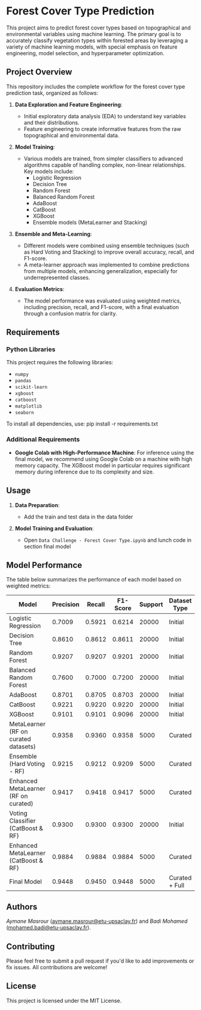 # Forest Cover Type Prediction

This project aims to predict forest cover types based on topographical and environmental variables using machine learning. The primary goal is to accurately classify vegetation types within forested areas by leveraging a variety of machine learning models, with special emphasis on feature engineering, model selection, and hyperparameter optimization.

## Project Overview

This repository includes the complete workflow for the forest cover type prediction task, organized as follows:

1. **Data Exploration and Feature Engineering**: 
   - Initial exploratory data analysis (EDA) to understand key variables and their distributions.
   - Feature engineering to create informative features from the raw topographical and environmental data.
   
2. **Model Training**: 
   - Various models are trained, from simpler classifiers to advanced algorithms capable of handling complex, non-linear relationships. Key models include:
      - Logistic Regression
      - Decision Tree
      - Random Forest
      - Balanced Random Forest
      - AdaBoost
      - CatBoost
      - XGBoost
      - Ensemble models (MetaLearner and Stacking)

3. **Ensemble and Meta-Learning**:
   - Different models were combined using ensemble techniques (such as Hard Voting and Stacking) to improve overall accuracy, recall, and F1-score.
   - A meta-learner approach was implemented to combine predictions from multiple models, enhancing generalization, especially for underrepresented classes.

4. **Evaluation Metrics**:
   - The model performance was evaluated using weighted metrics, including precision, recall, and F1-score, with a final evaluation through a confusion matrix for clarity.

## Requirements

### Python Libraries

This project requires the following libraries:
- `numpy`
- `pandas`
- `scikit-learn`
- `xgboost`
- `catboost`
- `matplotlib`
- `seaborn`

To install all dependencies, use: pip install -r requirements.txt



### Additional Requirements

- **Google Colab with High-Performance Machine**: For inference using the final model, we recommend using Google Colab on a machine with high memory capacity. The XGBoost model in particular requires significant memory during inference due to its complexity and size.

## Usage

1. **Data Preparation**:
   - Add the train and test data in the data folder

2. **Model Training and Evaluation**:
   - Open `Data Challenge - Forest Cover Type.ipynb` and lunch code in section final model


## Model Performance

The table below summarizes the performance of each model based on weighted metrics:

| Model                                | Precision | Recall | F1-Score | Support | Dataset Type     |
|--------------------------------------|-----------|--------|----------|---------|------------------|
| Logistic Regression                  | 0.7009    | 0.5921 | 0.6214   | 20000   | Initial          |
| Decision Tree                        | 0.8610    | 0.8612 | 0.8611   | 20000   | Initial          |
| Random Forest                        | 0.9207    | 0.9207 | 0.9201   | 20000   | Initial          |
| Balanced Random Forest               | 0.7600    | 0.7000 | 0.7200   | 20000   | Initial          |
| AdaBoost                             | 0.8701    | 0.8705 | 0.8703   | 20000   | Initial          |
| CatBoost                             | 0.9221    | 0.9220 | 0.9220   | 20000   | Initial          |
| XGBoost                              | 0.9101    | 0.9101 | 0.9096   | 20000   | Initial          |
| MetaLearner (RF on curated datasets) | 0.9358    | 0.9360 | 0.9358   | 5000    | Curated          |
| Ensemble (Hard Voting - RF)          | 0.9215    | 0.9212 | 0.9209   | 5000    | Curated          |
| Enhanced MetaLearner (RF on curated) | 0.9417    | 0.9418 | 0.9417   | 5000    | Curated          |
| Voting Classifier (CatBoost & RF)    | 0.9300    | 0.9300 | 0.9300   | 20000   | Initial          |
| Enhanced MetaLearner (CatBoost & RF) | 0.9884    | 0.9884 | 0.9884   | 5000    | Curated          |
| Final Model                          | 0.9448    | 0.9450 | 0.9448   | 5000    | Curated + Full   |

## Authors

*Aymane Masrour* (aymane.masrour@etu-upsaclay.fr) and *Badi Mohamed* (mohamed.badi@etu-upsaclay.fr). 


## Contributing

Please feel free to submit a pull request if you'd like to add improvements or fix issues. All contributions are welcome!

## License

This project is licensed under the MIT License.






